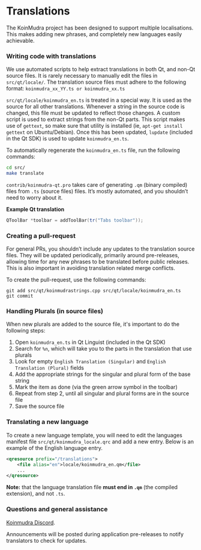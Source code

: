 Translations
============

The KoinMudra project has been designed to support multiple localisations. This makes adding new phrases, and completely new languages easily achievable.

### Writing code with translations
We use automated scripts to help extract translations in both Qt, and non-Qt source files. It is rarely necessary to manually edit the files in `src/qt/locale/`. The translation source files must adhere to the following format:
`koinmudra_xx_YY.ts or koinmudra_xx.ts`

`src/qt/locale/koinmudra_en.ts` is treated in a special way. It is used as the source for all other translations. Whenever a string in the source code is changed, this file must be updated to reflect those changes. A custom script is used to extract strings from the non-Qt parts. This script makes use of `gettext`, so make sure that utility is installed (ie, `apt-get install gettext` on Ubuntu/Debian). Once this has been updated, `lupdate` (included in the Qt SDK) is used to update `koinmudra_en.ts`.

To automatically regenerate the `koinmudra_en.ts` file, run the following commands:
```sh
cd src/
make translate
```

`contrib/koinmudra-qt.pro` takes care of generating `.qm` (binary compiled) files from `.ts` (source files) files. It’s mostly automated, and you shouldn’t need to worry about it.

**Example Qt translation**
```cpp
QToolBar *toolbar = addToolBar(tr("Tabs toolbar"));
```

### Creating a pull-request
For general PRs, you shouldn’t include any updates to the translation source files. They will be updated periodically, primarily around pre-releases, allowing time for any new phrases to be translated before public releases. This is also important in avoiding translation related merge conflicts.

To create the pull-request, use the following commands:
```
git add src/qt/koinmudrastrings.cpp src/qt/locale/koinmudra_en.ts
git commit
```

### Handling Plurals (in source files)
When new plurals are added to the source file, it's important to do the following steps:

1. Open `koinmudra_en.ts` in Qt Linguist (included in the Qt SDK)
2. Search for `%n`, which will take you to the parts in the translation that use plurals
3. Look for empty `English Translation (Singular)` and `English Translation (Plural)` fields
4. Add the appropriate strings for the singular and plural form of the base string
5. Mark the item as done (via the green arrow symbol in the toolbar)
6. Repeat from step 2, until all singular and plural forms are in the source file
7. Save the source file

### Translating a new language
To create a new language template, you will need to edit the languages manifest file `src/qt/koinmudra_locale.qrc` and add a new entry. Below is an example of the English language entry.

```xml
<qresource prefix="/translations">
    <file alias="en">locale/koinmudra_en.qm</file>
    ...
</qresource>
```

**Note:** that the language translation file **must end in `.qm`** (the compiled extension), and not `.ts`.

### Questions and general assistance
[Koinmudra Discord](https://discord.gg/9nzt37V).

Announcements will be posted during application pre-releases to notify translators to check for updates.
